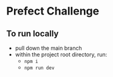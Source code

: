 # Prefect Challenge

## To run locally
- pull down the main branch
- within the project root directory, run:
  - `npm i`
  - `npm run dev`
